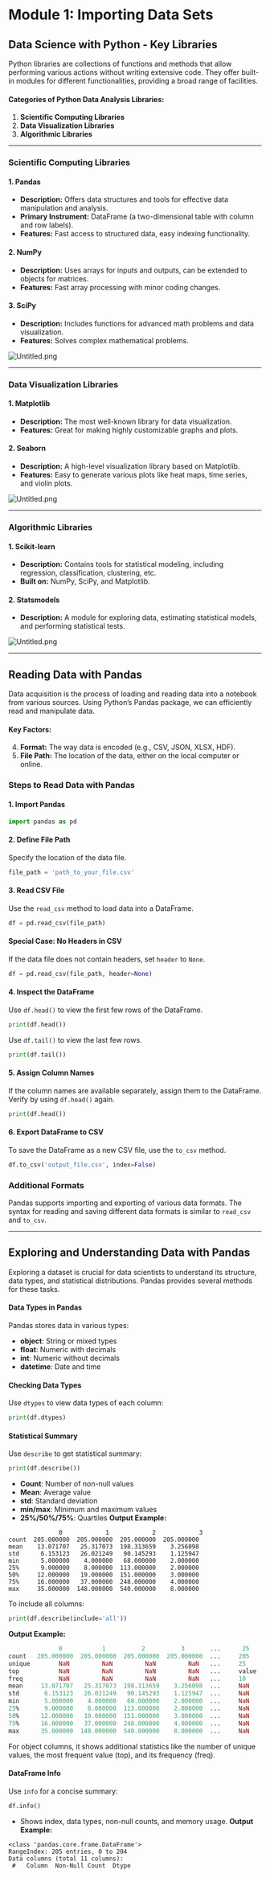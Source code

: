 

# Module 1: Importing Data Sets
## Data Science with Python - Key Libraries
Python libraries are collections of functions and methods that allow performing various actions without writing extensive code. They offer built-in modules for different functionalities, providing a broad range of facilities.
#### Categories of Python Data Analysis Libraries:
1. **Scientific Computing Libraries**
2. **Data Visualization Libraries**
3. **Algorithmic Libraries**

___
### Scientific Computing Libraries
#### 1. **Pandas**
- **Description:** Offers data structures and tools for effective data manipulation and analysis.
- **Primary Instrument:** DataFrame (a two-dimensional table with column and row labels).
- **Features:** Fast access to structured data, easy indexing functionality.
#### 2. **NumPy**
- **Description:** Uses arrays for inputs and outputs, can be extended to objects for matrices.
- **Features:** Fast array processing with minor coding changes.
#### 3. **SciPy**
- **Description:** Includes functions for advanced math problems and data visualization.
- **Features:** Solves complex mathematical problems.

![Untitled.png](https://prod-files-secure.s3.us-west-2.amazonaws.com/03e82b26-cccb-4906-bb56-adabcbdc0655/997ac361-58a8-4f04-bb0f-79fea4baa761/Untitled.png?X-Amz-Algorithm=AWS4-HMAC-SHA256&X-Amz-Content-Sha256=UNSIGNED-PAYLOAD&X-Amz-Credential=ASIAZI2LB466X5D7C2SE%2F20250208%2Fus-west-2%2Fs3%2Faws4_request&X-Amz-Date=20250208T010732Z&X-Amz-Expires=3600&X-Amz-Security-Token=IQoJb3JpZ2luX2VjEGgaCXVzLXdlc3QtMiJHMEUCIQC7mEr8pkxBqZByEKASx6BbEe4C%2FJm3s2tw%2FtPT7HP%2BTAIgeqQPfH7Vid6k0ORglUtnmFlEVqA3914T1fgwXnPbZEcqiAQIgf%2F%2F%2F%2F%2F%2F%2F%2F%2F%2FARAAGgw2Mzc0MjMxODM4MDUiDEqgSXl8tlmielRLPircA739R9ouTEQbmLXTxi3ek0WHkx7lW%2FwaUQ%2F0C5PDzkJ9k%2FRj4IKuCej2Fid8oe1zuKMfYKp81h0WMFopLhn3BUgJBO3g4AgJCeqr3HRs3vwrikX104tyr02uS0rEbxD6Qpm18Qzzoi4hu5AK5N7sHK750bmP%2F2MHpJFjqMHgFrk7NlfHIJnRx%2BAivBv7IY%2B7ctGlrkAeYkjtbZpkxxAKRlKlqdlSDWppxlH4DkdbLSk0hGz5gcYEybn7a%2BNILSzVE4JU20yPoS92roc%2Fxo%2ByQf%2Bieic%2BrszG8YRXr0%2BFcY9eRPbqVwxEJuGj1ztT29hGGUI2jFH%2B36qpcDZPZRZp3Da7SMS369F0JekbJ5mxZU95LWxUQYuszBeQ913YiJ2%2BVDnA1goUsdNit8wo7W2YqK4lbJS5mhQ4si2%2BNSU8Q0icZAX4Q%2FelICb5QsjJmQJ0d2wONWQ5Db4hmfZQtfQDyirdkEeateknc7Ra7WM80ARoFqccltMFfBlJnNubFrH%2BYmNMNz5BQhLkqVQhAz%2FN196y7uukkWKz5YZl96CBVJ46nTdDOlpVZYdAAS%2B5hO8idHDZUGGKJa4GMd50Y5a6El9DsuPG1tmCnU1YVF%2FHj2AVuGmYfPRINH%2BvDgdBMO2%2Bmr0GOqUBgrmjra%2BHYiTetU955ojmzfsSfSaCwQSVKuJwK4ifdUhgKfLsfC0GdRQUmrTSNOxt1fzo4sMF%2F0TdD1GZ8miDiEvpmOJjBBICy1D694%2ByYYNVd5ZW%2FFFG1bQk1kScn3GClcBTyA1U4xTUsX%2F1djuAVFBOE4lP9idfqN2xntZ2Vz2JHGr0KjsLLqSQE0ZlWFKIcFm6MJMr6%2F5rsrkAGAvxL37uYco4&X-Amz-Signature=1d8ccaa2e3fca7b6d8255900922a7084df7a760c95dd6bf2ee88a1b0ca994291&X-Amz-SignedHeaders=host&x-id=GetObject)
___
### Data Visualization Libraries
#### 1. **Matplotlib**
- **Description:** The most well-known library for data visualization.
- **Features:** Great for making highly customizable graphs and plots.
#### 2. **Seaborn**
- **Description:** A high-level visualization library based on Matplotlib.
- **Features:** Easy to generate various plots like heat maps, time series, and violin plots.

![Untitled.png](https://prod-files-secure.s3.us-west-2.amazonaws.com/03e82b26-cccb-4906-bb56-adabcbdc0655/733d1e42-5a53-4fd8-90c1-3d85254369a6/Untitled.png?X-Amz-Algorithm=AWS4-HMAC-SHA256&X-Amz-Content-Sha256=UNSIGNED-PAYLOAD&X-Amz-Credential=ASIAZI2LB466454MWUZK%2F20250208%2Fus-west-2%2Fs3%2Faws4_request&X-Amz-Date=20250208T010731Z&X-Amz-Expires=3600&X-Amz-Security-Token=IQoJb3JpZ2luX2VjEGgaCXVzLXdlc3QtMiJIMEYCIQDyoac2ahqIaNU%2BwwBMGOsJb0N4%2FoSbLL9ZGeAIgZ%2Bp5QIhAIwHpmjbHA0PYsSzYNdZoh9QcsZ89hSguSwADP%2FtB5GWKogECIH%2F%2F%2F%2F%2F%2F%2F%2F%2F%2FwEQABoMNjM3NDIzMTgzODA1IgxD%2BJui0kPHrFOq7icq3ANdxjdFbj8NTDzdnX%2F3N%2BGky%2BnrbxNguv6lh0Fsg%2BBDHonK1TMvcPlfIhXwtdz8jINAtAzzYB3reKpbcRkK3JVeIipmeB023%2BJVs2j%2B1awv%2Bdw%2F0xZAwypddIow3DwUQglB5x9DTLFlSrc%2FBl2EZSP0QfymGLzT6awWwU%2Fz1V5%2FnYOc7bZJzF%2F%2BmiC32NT41Uoi4XLjvCu%2BowAd7fHOVLU%2F11eqjZrQrgvJ2B3VsXy5tQUxrDDke1%2BmiKwlor2mXuv8KgJ8KcwMsDkG7tn2u%2Ffn%2BM2aTQSLv2Va00sLNUBNu8zi4NQNQHsfb0wYUnTKMTIgapjOoBUOcW989FqBBd%2BOunSnJAReqrXhKkNqirsFaGn6jUg9cRyno1QV2hGPztUY0XdifqS18ApLjfsKbXtrkGrhKc0C6UoM1L6nuf5coY5gWe5WYU%2F5KvSXQjA3YmmYW%2Ffdj1utzzex2YRwoUXeULzt1OA%2Fto%2BLuAh%2B2pQIIn9GEKXFocRNHgKLGWRrqS%2F6OjuNZ3t67%2F5bm8ZSZ%2BJLyk9SxkFMbKIuGq7nb%2Bu9%2FTwTdIlWDcocmWIvrof%2FepVUy1ifWhmR2D34wtqXWQO9FBlc5YHtqoLs%2F8H8V4k0hZJeOxrINt45c1d8%2FjD3vpq9BjqkAe1NwPWFr2pESUUzJy4kGM5IeAgI6OZf3Nv9t4Hrn%2BAp7lPfLj%2FOt5fcwkGNuEjH4joDx%2BSAmdv1nra21iS4zqZKVyJu1%2BpuAr8tdhiJi%2FKGOKSoKuWMhAOfhvcJNtQPK1YVeDQ%2BrQ3uCNuYfq6KXGyfxMq5NVpadFULchVrhw0sqY6U1r%2FyX0M2ClAyXZjAvg7NH6eZ4rC4fbE6x1PLSZOMydeT&X-Amz-Signature=ca4147672c0752f056be69291e05eca414f2ebabbd79091395642e4c5b281d66&X-Amz-SignedHeaders=host&x-id=GetObject)
___
### Algorithmic Libraries
#### 1. **Scikit-learn**
- **Description:** Contains tools for statistical modeling, including regression, classification, clustering, etc.
- **Built on:** NumPy, SciPy, and Matplotlib.
#### 2. **Statsmodels**
- **Description:** A module for exploring data, estimating statistical models, and performing statistical tests.

![Untitled.png](https://prod-files-secure.s3.us-west-2.amazonaws.com/03e82b26-cccb-4906-bb56-adabcbdc0655/c62885f5-417d-4179-834f-d68f8f2bdf39/Untitled.png?X-Amz-Algorithm=AWS4-HMAC-SHA256&X-Amz-Content-Sha256=UNSIGNED-PAYLOAD&X-Amz-Credential=ASIAZI2LB466454MWUZK%2F20250208%2Fus-west-2%2Fs3%2Faws4_request&X-Amz-Date=20250208T010731Z&X-Amz-Expires=3600&X-Amz-Security-Token=IQoJb3JpZ2luX2VjEGgaCXVzLXdlc3QtMiJIMEYCIQDyoac2ahqIaNU%2BwwBMGOsJb0N4%2FoSbLL9ZGeAIgZ%2Bp5QIhAIwHpmjbHA0PYsSzYNdZoh9QcsZ89hSguSwADP%2FtB5GWKogECIH%2F%2F%2F%2F%2F%2F%2F%2F%2F%2FwEQABoMNjM3NDIzMTgzODA1IgxD%2BJui0kPHrFOq7icq3ANdxjdFbj8NTDzdnX%2F3N%2BGky%2BnrbxNguv6lh0Fsg%2BBDHonK1TMvcPlfIhXwtdz8jINAtAzzYB3reKpbcRkK3JVeIipmeB023%2BJVs2j%2B1awv%2Bdw%2F0xZAwypddIow3DwUQglB5x9DTLFlSrc%2FBl2EZSP0QfymGLzT6awWwU%2Fz1V5%2FnYOc7bZJzF%2F%2BmiC32NT41Uoi4XLjvCu%2BowAd7fHOVLU%2F11eqjZrQrgvJ2B3VsXy5tQUxrDDke1%2BmiKwlor2mXuv8KgJ8KcwMsDkG7tn2u%2Ffn%2BM2aTQSLv2Va00sLNUBNu8zi4NQNQHsfb0wYUnTKMTIgapjOoBUOcW989FqBBd%2BOunSnJAReqrXhKkNqirsFaGn6jUg9cRyno1QV2hGPztUY0XdifqS18ApLjfsKbXtrkGrhKc0C6UoM1L6nuf5coY5gWe5WYU%2F5KvSXQjA3YmmYW%2Ffdj1utzzex2YRwoUXeULzt1OA%2Fto%2BLuAh%2B2pQIIn9GEKXFocRNHgKLGWRrqS%2F6OjuNZ3t67%2F5bm8ZSZ%2BJLyk9SxkFMbKIuGq7nb%2Bu9%2FTwTdIlWDcocmWIvrof%2FepVUy1ifWhmR2D34wtqXWQO9FBlc5YHtqoLs%2F8H8V4k0hZJeOxrINt45c1d8%2FjD3vpq9BjqkAe1NwPWFr2pESUUzJy4kGM5IeAgI6OZf3Nv9t4Hrn%2BAp7lPfLj%2FOt5fcwkGNuEjH4joDx%2BSAmdv1nra21iS4zqZKVyJu1%2BpuAr8tdhiJi%2FKGOKSoKuWMhAOfhvcJNtQPK1YVeDQ%2BrQ3uCNuYfq6KXGyfxMq5NVpadFULchVrhw0sqY6U1r%2FyX0M2ClAyXZjAvg7NH6eZ4rC4fbE6x1PLSZOMydeT&X-Amz-Signature=0852577a136e2ba7d30dd5328fd3bf0884435bf3b1ceec8ea275495e9bf7d24d&X-Amz-SignedHeaders=host&x-id=GetObject)
___
## Reading Data with Pandas
Data acquisition is the process of loading and reading data into a notebook from various sources. Using Python’s Pandas package, we can efficiently read and manipulate data.
#### Key Factors:
4. **Format:** The way data is encoded (e.g., CSV, JSON, XLSX, HDF).
5. **File Path:** The location of the data, either on the local computer or online.
### Steps to Read Data with Pandas
#### 1. **Import Pandas**
```python
import pandas as pd
```
#### 2. **Define File Path**
Specify the location of the data file.
```python
file_path = 'path_to_your_file.csv'
```
#### 3. **Read CSV File**
Use the `read_csv` method to load data into a DataFrame.
```python
df = pd.read_csv(file_path)
```
#### Special Case: No Headers in CSV
If the data file does not contain headers, set `header` to `None`.
```python
df = pd.read_csv(file_path, header=None)
```
#### 4. **Inspect the DataFrame**
Use `df.head()` to view the first few rows of the DataFrame.
```python
print(df.head())
```
Use `df.tail()` to view the last few rows.
```python
print(df.tail())
```
#### 5. **Assign Column Names**
If the column names are available separately, assign them to the DataFrame.
Verify by using `df.head()` again.
```python
print(df.head())
```
#### 6. **Export DataFrame to CSV**
To save the DataFrame as a new CSV file, use the `to_csv` method.
```python
df.to_csv('output_file.csv', index=False)
```
### Additional Formats
Pandas supports importing and exporting of various data formats. The syntax for reading and saving different data formats is similar to `read_csv` and `to_csv`.
___
## Exploring and Understanding Data with Pandas
Exploring a dataset is crucial for data scientists to understand its structure, data types, and statistical distributions. Pandas provides several methods for these tasks.
#### Data Types in Pandas
Pandas stores data in various types:
- **object**: String or mixed types
- **float**: Numeric with decimals
- **int**: Numeric without decimals
- **datetime**: Date and time
#### Checking Data Types
Use `dtypes` to view data types of each column:
```python
print(df.dtypes)
```
#### Statistical Summary
Use `describe` to get statistical summary:
```python
print(df.describe())
```
- **Count**: Number of non-null values
- **Mean**: Average value
- **std**: Standard deviation
- **min/max**: Minimum and maximum values
- **25%/50%/75%**: Quartiles
**Output Example:**
```plain text
              0            1            2            3
count  205.000000  205.000000  205.000000  205.000000
mean    13.071707   25.317073  198.313659    3.256098
std      6.153123   26.021249   90.145293    1.125947
min      5.000000    4.000000   68.000000    2.000000
25%      9.000000    8.000000  113.000000    2.000000
50%     12.000000   19.000000  151.000000    3.000000
75%     16.000000   37.000000  248.000000    4.000000
max     35.000000  148.000000  540.000000    8.000000
```
To include all columns:
```python
print(df.describe(include='all'))
```
**Output Example:**
```r
              0           1          2          3       ...      25       26       27
count   205.000000  205.000000  205.000000  205.000000  ...     205      205      205
unique        NaN         NaN         NaN         NaN   ...     25       25       25
top           NaN         NaN         NaN         NaN   ...     value    value    value
freq          NaN         NaN         NaN         NaN   ...     10       10       10
mean     13.071707   25.317073  198.313659    3.256098  ...     NaN      NaN      NaN
std       6.153123   26.021249   90.145293    1.125947  ...     NaN      NaN      NaN
min       5.000000    4.000000   68.000000    2.000000  ...     NaN      NaN      NaN
25%       9.000000    8.000000  113.000000    2.000000  ...     NaN      NaN      NaN
50%      12.000000   19.000000  151.000000    3.000000  ...     NaN      NaN      NaN
75%      16.000000   37.000000  248.000000    4.000000  ...     NaN      NaN      NaN
max      35.000000  148.000000  540.000000    8.000000  ...     NaN      NaN      NaN
```
For object columns, it shows additional statistics like the number of unique values, the most frequent value (top), and its frequency (freq).
#### DataFrame Info
Use `info` for a concise summary:
```python
df.info()
```
- Shows index, data types, non-null counts, and memory usage.
**Output Example:**
```less
<class 'pandas.core.frame.DataFrame'>
RangeIndex: 205 entries, 0 to 204
Data columns (total 11 columns):
 #   Column  Non-Null Count  Dtype
